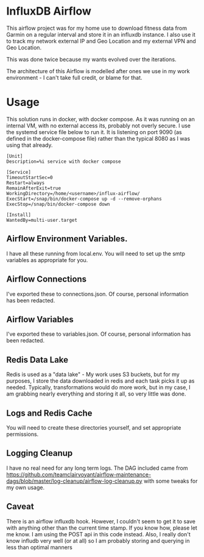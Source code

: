 # InfluxDB Airflow

This airflow project was for my home use to download fitness data from Garmin on a regular interval and store it in an influxdb instance.  I also use it to track my network external IP and Geo Location and my external VPN and Geo Location.

This was done twice because my wants evolved over the iterations.

The architecture of this Airflow is modelled after ones we use in my work environment - I can't take full credit, or blame for that.


# Usage

This solution runs in docker, with docker compose.  As it was running on an internal VM, with no external access its, probably not overly secure.  I use the systemd service file below to run it.  It is listening on port 9090 (as defined in the docker-compose file) rather than the typical 8080 as I was using that already.

    [Unit]
    Description=%i service with docker compose

    [Service]
    TimeoutStartSec=0
    Restart=always
    RemainAfterExit=true
    WorkingDirectory=/home/<username>/influx-airflow/
    ExecStart=/snap/bin/docker-compose up -d --remove-orphans
    ExecStop=/snap/bin/docker-compose down

    [Install]
    WantedBy=multi-user.target

## Airflow Environment Variables.

I have all these running from local.env.  You will need to set up the smtp variables as appropriate for you.

## Airflow Connections

I've exported these to connections.json.  Of course, personal information has been redacted.

## Airflow Variables

I've exported these to variables.json.  Of course, personal information has been redacted.

## Redis Data Lake

Redis is used as a "data lake" - My work uses S3 buckets, but for my purposes, I store the data downloaded in redis and each task picks it up as needed. Typically, transformations would do more work, but in my case, I am grabbing nearly everything and storing it all, so very little was done.

## Logs and Redis Cache
You will need to create these directories yourself, and set appropriate permissions.

## Logging Cleanup
I have no real need for any long term logs.  The DAG included came from https://github.com/teamclairvoyant/airflow-maintenance-dags/blob/master/log-cleanup/airflow-log-cleanup.py with some tweaks for my own usage.

## Caveat

There is an airflow influxdb hook. However, I couldn't seem to get it to save with anything other than the current time stamp. If you know how, please let me know.  I am using the POST api in this code instead.
Also, I really don't know infludb very well (or at all) so I am probably storing and querying in less than optimal manners
